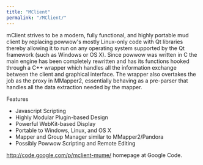 ```yaml
---
title: "MClient"
permalink: "/MClient/"
---
```


mClient strives to be a modern, fully functional, and highly portable
mud client by replacing powwow's mostly Linux-only code with Qt
libraries thereby allowing it to run on any operating system supported
by the Qt framework (such as Windows or OS X). Since powwow was written
in C the main engine has been completely rewritten and has its functions
hooked through a C++ wrapper which handles all the information exchange
between the client and graphical interface. The wrapper also overtakes
the job as the proxy in MMapper2, essentially behaving as a pre-parser
that handles all the data extraction needed by the mapper.

Features

- Javascript Scripting
- Highly Modular Plugin-based Design
- Powerful WebKit-based Display
- Portable to Windows, Linux, and OS X
- Mapper and Group Manager similar to MMapper2/Pandora
- Possibly Powwow Scripting and Remote Editing

[<http://code.google.com/p/mclient-mume/>](mClient "wikilink") homepage
at Google Code.